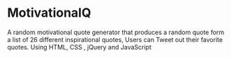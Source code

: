 # MotivationalQ
A random motivational quote generator that produces a random quote form a list of 26 different inspirational quotes, Users can Tweet out their favorite quotes. Using HTML, CSS , jQuery and JavaScript
